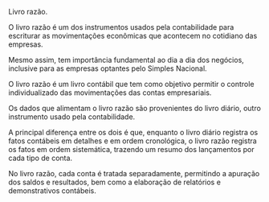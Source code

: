 Livro razão.

O livro razão é um dos instrumentos usados pela contabilidade para escriturar as movimentações econômicas que acontecem no cotidiano das empresas. 

Mesmo assim, tem importância fundamental ao dia a dia dos negócios, inclusive para as empresas optantes pelo Simples Nacional.

O livro razão é um livro contábil que tem como objetivo permitir o controle individualizado das movimentações das contas empresariais.

Os dados que alimentam o livro razão são provenientes do livro diário, outro instrumento usado pela contabilidade.

A principal diferença entre os dois é que, enquanto o livro diário registra os fatos contábeis em detalhes e em ordem cronológica, o livro razão registra os fatos em ordem sistemática, trazendo um resumo dos lançamentos por cada tipo de conta.

No livro razão, cada conta é tratada separadamente, permitindo a apuração dos saldos e resultados, bem como a elaboração de relatórios e demonstrativos contábeis.
